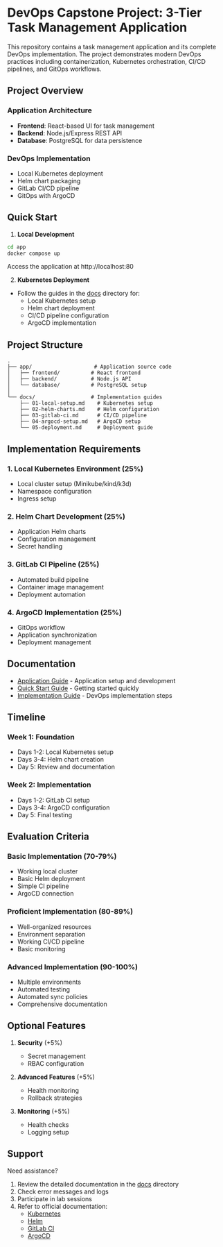 # DevOps Capstone Project: 3-Tier Task Management Application

This repository contains a task management application and its complete DevOps implementation. The project demonstrates modern DevOps practices including containerization, Kubernetes orchestration, CI/CD pipelines, and GitOps workflows.

## Project Overview

### Application Architecture
- **Frontend**: React-based UI for task management
- **Backend**: Node.js/Express REST API
- **Database**: PostgreSQL for data persistence

### DevOps Implementation
- Local Kubernetes deployment
- Helm chart packaging
- GitLab CI/CD pipeline
- GitOps with ArgoCD

## Quick Start

1. **Local Development**
```bash
cd app
docker compose up
```
Access the application at http://localhost:80

2. **Kubernetes Deployment**
- Follow the guides in the [docs](./docs) directory for:
  - Local Kubernetes setup
  - Helm chart deployment
  - CI/CD pipeline configuration
  - ArgoCD implementation

## Project Structure

```
.
├── app/                    # Application source code
│   ├── frontend/          # React frontend
│   ├── backend/           # Node.js API
│   └── database/          # PostgreSQL setup
│
└── docs/                  # Implementation guides
    ├── 01-local-setup.md    # Kubernetes setup
    ├── 02-helm-charts.md    # Helm configuration
    ├── 03-gitlab-ci.md      # CI/CD pipeline
    ├── 04-argocd-setup.md   # ArgoCD setup
    └── 05-deployment.md     # Deployment guide
```

## Implementation Requirements

### 1. Local Kubernetes Environment (25%)
- Local cluster setup (Minikube/kind/k3d)
- Namespace configuration
- Ingress setup

### 2. Helm Chart Development (25%)
- Application Helm charts
- Configuration management
- Secret handling

### 3. GitLab CI Pipeline (25%)
- Automated build pipeline
- Container image management
- Deployment automation

### 4. ArgoCD Implementation (25%)
- GitOps workflow
- Application synchronization
- Deployment management

## Documentation

- [Application Guide](./app/README.md) - Application setup and development
- [Quick Start Guide](./app/QUICKSTART.md) - Getting started quickly
- [Implementation Guide](./docs/README.md) - DevOps implementation steps

## Timeline

### Week 1: Foundation
- Days 1-2: Local Kubernetes setup
- Days 3-4: Helm chart creation
- Day 5: Review and documentation

### Week 2: Implementation
- Days 1-2: GitLab CI setup
- Days 3-4: ArgoCD configuration
- Day 5: Final testing

## Evaluation Criteria

### Basic Implementation (70-79%)
- Working local cluster
- Basic Helm deployment
- Simple CI pipeline
- ArgoCD connection

### Proficient Implementation (80-89%)
- Well-organized resources
- Environment separation
- Working CI/CD pipeline
- Basic monitoring

### Advanced Implementation (90-100%)
- Multiple environments
- Automated testing
- Automated sync policies
- Comprehensive documentation

## Optional Features

1. **Security** (+5%)
   - Secret management
   - RBAC configuration

2. **Advanced Features** (+5%)
   - Health monitoring
   - Rollback strategies

3. **Monitoring** (+5%)
   - Health checks
   - Logging setup

## Support

Need assistance?
1. Review the detailed documentation in the [docs](./docs) directory
2. Check error messages and logs
3. Participate in lab sessions
4. Refer to official documentation:
   - [Kubernetes](https://kubernetes.io/docs/)
   - [Helm](https://helm.sh/docs/)
   - [GitLab CI](https://docs.gitlab.com/ee/ci/)
   - [ArgoCD](https://argo-cd.readthedocs.io/)
